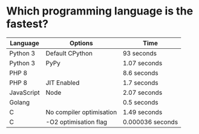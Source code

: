 # Which programming language is the fastest?

| Language    | Options         | Time         |
| ----------- | --------------- | ------------ |
| Python 3    | Default CPython | 93 seconds   |
| Python 3    | PyPy            | 1.07 seconds |
| PHP 8       |                 | 8.6 seconds  |
| PHP 8       | JIT Enabled     | 1.7 seconds  |
| JavaScript  | Node            | 2.07 seconds |
| Golang      |                 | 0.5 seconds  |
| C           | No compiler optimisation | 1.49 seconds |
| C           | -O2 optimisation flag | 0.000036 seconds |